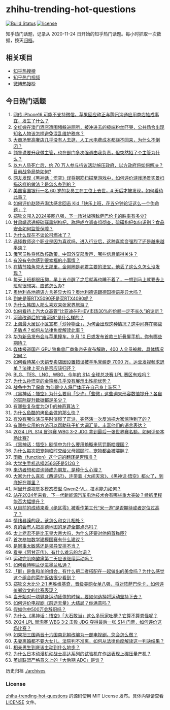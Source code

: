 # zhihu-trending-hot-questions

[![Build Status](https://github.com/justjavac/zhihu-trending-hot-questions/workflows/ci/badge.svg?branch=master)](https://github.com/justjavac/zhihu-trending-hot-questions/actions)
[![license](https://img.shields.io/github/license/justjavac/zhihu-trending-hot-questions)](https://github.com/justjavac/zhihu-trending-hot-questions/blob/master/LICENSE)

知乎热门话题，记录从 2020-11-24
日开始的知乎热门话题。每小时抓取一次数据，按天[归档](./archives)。

## 相关项目

- [知乎热搜榜](https://github.com/justjavac/zhihu-trending-top-search)
- [知乎热门视频](https://github.com/justjavac/zhihu-trending-hot-video)
- [微博热搜榜](https://github.com/justjavac/weibo-trending-hot-search)

## 今日热门话题

<!-- BEGIN -->
<!-- 最后更新时间 Tue Sep 03 2024 09:23:38 GMT+0800 (China Standard Time) -->

1. [网传 iPhone16 可能不支持微信，苹果回应称正与腾讯沟通应用商店抽成事宜，发生了什么？](https://www.zhihu.com/question/665989450)
1. [全红婵在澳门酒店遭围堵躲进厕所，被冲进去的极端粉丝吓哭，公共场合出现知名人物该怎样避免混乱维护秩序？](https://www.zhihu.com/question/665983443)
1. [大商场里高奢店几乎没有人去逛，人工水电费成本都赚不回来，为什么不倒闭？](https://www.zhihu.com/question/665592558)
1. [领导说要升我做主管，也在部门多次强调由我负责，但突然招了个主管为什么？](https://www.zhihu.com/question/665843871)
1. [以方人质死亡后，约 70 万人参与抗议活动施压政府，以方政府将如何解决？目前战争局势如何?](https://www.zhihu.com/question/665973476)
1. [网友发现《黑神话：悟空》误将钢筋扫描至游戏中，如何评价游戏场景实景扫描这样的做法？是怎么办到的？](https://www.zhihu.com/question/665320697)
1. [美国富国银行一名 60 岁的女员工在工位上去世，4 天后才被发现，如何看待此事？](https://www.zhihu.com/question/665969985)
1. [如何评价赵晓卉淘汰感言回击 Kid「快乐上班，花五分钟论证这么一个伪命题」？](https://www.zhihu.com/question/665741306)
1. [郑钦文闯入2024美网八强，下一场对战宿敌萨巴伦卡的胜率有多少?](https://www.zhihu.com/question/665991254)
1. [甘肃靖远通报硫磺熏制枸杞，称将成立调查组彻查，硫磺枸杞如何识别？食品安全如何监管保障？](https://www.zhihu.com/question/665982565)
1. [为什么现在不谈论可燃冰了？](https://www.zhihu.com/question/652812178)
1. [选择教师这个职业是因为喜欢吗，进入行业后，这种喜欢变强烈了还是越来越平淡？](https://www.zhihu.com/question/665737650)
1. [俄官员称将修改核政策，中国外交部发声，哪些信息值得关注？](https://www.zhihu.com/question/666000426)
1. [有没有令你感到很幸福的小事情？](https://www.zhihu.com/question/43597273)
1. [在情节独角兕大王那里，金刚圈是老君主要的法宝，他丢了这么久怎么没发现？](https://www.zhihu.com/question/665742166)
1. [每天上班都很压抑，早上五点醒了之后就再也睡不着了，一想到马上就要去上班就很想哭，应该怎么办?](https://www.zhihu.com/question/665676350)
1. [奥地利各地德语方言差异大吗？奥地利德语跟德国德语差异大吗？](https://www.zhihu.com/question/336888764)
1. [到底是等RTX5090还是买RTX4090呢？](https://www.zhihu.com/question/642668627)
1. [为什么韩国人那么喜欢来张家界旅游？](https://www.zhihu.com/question/31013148)
1. [如何看待上汽大众高管“比亚迪在PHEV市场30%的份额一定不长久”的论断？](https://www.zhihu.com/question/665847491)
1. [河流改道后的“废河道”是什么样的？](https://www.zhihu.com/question/39052990)
1. [上海最大居民小区宣布「炒掉物业」，为何会出现这种情况？这中间存在哪些矛盾点？如何从法律角度解读此事？](https://www.zhihu.com/question/665977826)
1. [华为新品发布会与苹果撞车，9 月 10 日或发布首款三折叠屏手机，你有哪些期待？](https://www.zhihu.com/question/665974902)
1. [媒体报道国产 GPU 独角兽厂商象帝先宣布解散，400 人全员被裁，具体情况如何？](https://www.zhihu.com/question/665731145)
1. [如何看待某小天鹅专卖店因设置错误被羊毛党薅走 7000 万，运营发视频求退单？法律上买方是否应该归还？](https://www.zhihu.com/question/665967683)
1. [BLG、TES、LNG、WBG，今年的 S14 全球总决赛 LPL 赛区有戏吗？](https://www.zhihu.com/question/666020110)
1. [为什么孙悟空的金箍棒几乎没有展示出性能优势？](https://www.zhihu.com/question/532814176)
1. [战争中为了保命,为何很少人将尸体压在自己身上装死？](https://www.zhihu.com/question/629160901)
1. [《黑神话：悟空》为什么要用「少许」「些微」这些词来形容数值提升？各自的实际提升数据都是多少？](https://www.zhihu.com/question/665990718)
1. [有哪些复杂度为O(1)的神奇算法？](https://www.zhihu.com/question/52968810)
1. [为什么鱼酷的烤鱼会做的那么快？](https://www.zhihu.com/question/308968518)
1. [有没有哪位演员平时演惯了正派，突然演一次反派把大家惊艳到了的？](https://www.zhihu.com/question/665540972)
1. [有哪些实用的方法可以帮助孩子扩大词汇量，丰富他们的语言表达？](https://www.zhihu.com/question/665416228)
1. [2024 LPL S14 冒泡赛 WBG 3-2 JDG 拿到最后一张世界赛名额，如何评价本场比赛?](https://www.zhihu.com/question/665973502)
1. [《黑神话：悟空》剧情中为什么要用蝜蝂来惩罚斯哈哩国？](https://www.zhihu.com/question/665683466)
1. [为什么每次把宠物临时交给父母照顾时，宠物都会被喂胖？](https://www.zhihu.com/question/634006435)
1. [函数（function）这个词的翻译是否精准？](https://www.zhihu.com/question/26742260)
1. [大学生手机选择256G还是512G？](https://www.zhihu.com/question/664924075)
1. [来访者想和咨询师成为朋友，是种什么心理？](https://www.zhihu.com/question/660568332)
1. [大家为什么喜欢《西游记》，连带着《大闹天宫》、《黑神话·悟空》都火了，到底好在哪里？](https://www.zhihu.com/question/665778780)
1. [阿里开源视觉多模态模型 Qwen2-VL，技术能力如何？](https://www.zhihu.com/question/665704731)
1. [站在2024年来看，下一代新能源汽车电池技术会有哪些重大突破？续航里程能否大幅提升？](https://www.zhihu.com/question/665625592)
1. [从目前的成绩来看《绝区零》被看作第三代“米一游”是否期待或者定位过高了？](https://www.zhihu.com/question/665357223)
1. [情绪暴躁的我，该怎么和女儿相处？](https://www.zhihu.com/question/665377576)
1. [真的会有人把高德地图的足迹全部点亮吗？](https://www.zhihu.com/question/437365942)
1. [太上老君不是比玉皇大帝大吗，为什么还要对他俯首称臣?](https://www.zhihu.com/question/336436404)
1. [首次参加数学建模国赛有什么建议？](https://www.zhihu.com/question/620620673)
1. [是同事太敏感还是领导安排不当？](https://www.zhihu.com/question/593782641)
1. [看完《阿甘正传》，有什么难忘的台词？](https://www.zhihu.com/question/665783011)
1. [运动完肌肉酸痛第二天应该继续运动吗？](https://www.zhihu.com/question/664567594)
1. [如何看待明兰促进墨兰私通？](https://www.zhihu.com/question/309079621)
1. [「鲜」是鱼和羊的组合，有什么把二者搭配在一起做出的美食吗？为什么感觉这个组合的菜在饭店很少看到？](https://www.zhihu.com/question/664293212)
1. [郑钦文大比分 2:1 再胜维基奇，晋级美网女单八强，将对阵萨巴伦卡，如何评价郑钦文的比赛表现？](https://www.zhihu.com/question/665975692)
1. [当开始对一项健身运动疲倦的时候，要如何选择将运动坚持下去？](https://www.zhihu.com/question/665454291)
1. [如何评价电视剧《前途无量》大结局？你满意吗？](https://www.zhihu.com/question/665455735)
1. [假如你中500万会辞职吗？](https://www.zhihu.com/question/665933889)
1. [为什么《黑神话：悟空》「大石敢当」这么多玩家吐槽？它算不算粪怪呢？](https://www.zhihu.com/question/665993709)
1. [2024 LPL 冒泡赛 WBG 3:2 击败 JDG 夺得最后一张 S14 门票，如何评价这场比赛？](https://www.zhihu.com/question/665995262)
1. [如果把三国两晋十六国南北朝改编为一部电视剧，您会怎么做？](https://www.zhihu.com/question/665125228)
1. [夫妻离婚都不要大女儿，法院判不准离，如何从法律角度解读这一判决结果？](https://www.zhihu.com/question/665848506)
1. [相亲男生到底该主动到什么地步？](https://www.zhihu.com/question/653409099)
1. [为什么日本动漫机动战士高达系列的试验机在作战表现上碾压量产机？](https://www.zhihu.com/question/511979507)
1. [英雄联盟严格意义上的「大后期 ADC」是谁？](https://www.zhihu.com/question/318845129)

<!-- END -->

历史归档 [./archives](./archives)

### License

[zhihu-trending-hot-questions](https://github.com/justjavac/zhihu-trending-hot-questions)
的源码使用 MIT License 发布。具体内容请查看 [LICENSE](./LICENSE) 文件。
